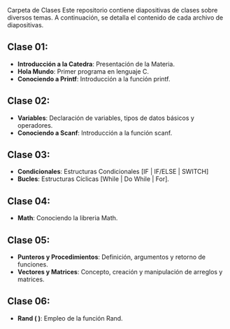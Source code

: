 Carpeta de Clases
Este repositorio contiene diapositivas de clases sobre diversos temas. A continuación, se detalla el contenido de cada archivo de diapositivas.

## Clase 01:
- **Introducción a la Catedra**: Presentación de la Materia.
- **Hola Mundo**: Primer programa en lenguaje C.
- **Conociendo a Printf**: Introducción a la función printf.
## Clase 02:
- **Variables**: Declaración de variables, tipos de datos básicos y operadores.
- **Conociendo a Scanf**: Introducción a la función scanf.
## Clase 03:
- **Condicionales**: Estructuras Condicionales [IF | IF/ELSE | SWITCH]
- **Bucles**: Estructuras Cíclicas [While | Do While | For].
## Clase 04:
- **Math**: Conociendo la libreria Math.
## Clase 05:
- **Punteros y Procedimientos**: Definición, argumentos y retorno de funciones.
- **Vectores y Matrices**: Concepto, creación y manipulación de arreglos y matrices.
## Clase 06:
- **Rand ( )**: Empleo de la función Rand.
